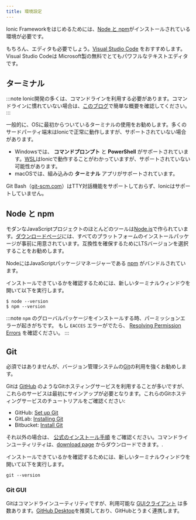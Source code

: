 ```yaml
---
title: 環境設定
---
```


<head>
  <title>Environment Setup | Node & NPM Environment for Ionic App Setup</title>
  <meta
    name="description"
    content="To get started with Ionic Framework, the only requirement is a Node & npm environment. Learn what environment setup is required for your Ionic apps."
  />
</head>

Ionic Frameworkをはじめるためには、[Node と npm](#node--npm)がインストールされている環境が必要です。

もちろん、エディタも必要でしょう。[Visual Studio Code](https://code.visualstudio.com/) をおすすめします。Visual Studio Codeは
Microsoft製の無料でとてもパワフルなテキストエディタです。

## ターミナル

:::note
Ionic開発の多くは、コマンドラインを利用する必要があります。コマンドラインに慣れていない場合は、[このブログ](https://ionicframework.com/blog/new-to-the-command-line/)で簡単な概要を確認してください。
:::

一般的に、OSに最初からついているターミナルの使用をお勧めします。多くのサードパーティ端末はIonicで正常に動作しますが、サポートされていない場合があります。

- Windowsでは、 **コマンドプロンプト** と **PowerShell** がサポートされています。<a href="https://docs.microsoft.com/en-us/windows/wsl/faq" target="_blank">WSL</a>はIonicで動作することがわかっていますが、サポートされていない可能性があります。
- macOSでは、組み込みの **ターミナル** アプリがサポートされています。

Git Bash（<a href="https://git-scm.com" target="_blank">git-scm.com</a>）はTTY対話機能をサポートしておらず、Ionicはサポートしていません。

## Node と npm

モダンなJavaScriptプロジェクトのほとんどのツールは[Node.js](../reference/glossary.md#node)で作られています。[ダウンロードページ](https://nodejs.org/en/download/)には、すべてのプラットフォームのインストールパッケージが事前に用意されています。互換性を確保するためにLTSバージョンを選択することをお勧めします。

NodeにはJavaScriptパッケージマネージャーである [npm](../reference/glossary.md#npm) がバンドルされています。

インストールできているかを確認するためには、新しいターミナルウィンドウを開いて以下を実行します。

```shell
$ node --version
$ npm --version
```

:::note
`npm` のグローバルパッケージをインストールする時、パーミッションエラーが起きがちです。 もし `EACCES` エラーがでたら、 [Resolving Permission Errors](/docs/developing/tips#resolving-permission-errors) を確認ください。
:::

## Git

必須ではありませんが、バージョン管理システムの[Git](../reference/glossary.md#git)の利用を強くお勧めします。

Gitは [GitHub](https://github.com/) のようなGitホスティングサービスを利用することが多いですが、これらのサービスは最初にサインアップが必要となります。これらのGitホスティングサービスのチュートリアルをご確認ください:

- GitHub: [Set up Git](https://help.github.com/en/articles/set-up-git)
- GitLab: [Installing Git](https://docs.gitlab.com/ee/topics/git/how_to_install_git)
- Bitbucket: [Install Git](https://www.atlassian.com/git/tutorials/install-git)

それ以外の場合は、 [公式のインストール手順](https://git-scm.com/book/en/v2/Getting-Started-Installing-Git) をご確認ください。コマンドラインユーティリティは、[download page](https://git-scm.com/downloads) からダウンロードできます。.

インストールできているかを確認するためには、新しいターミナルウィンドウを開いて以下を実行します。

```shell
git --version
```

### Git GUI

Gitはコマンドラインユーティリティですが、利用可能な [GUIクライアント](https://git-scm.com/downloads/guis/) は多数あります。[GitHub Desktop](https://desktop.github.com/)を推奨しており、GitHubとうまく連携します。
